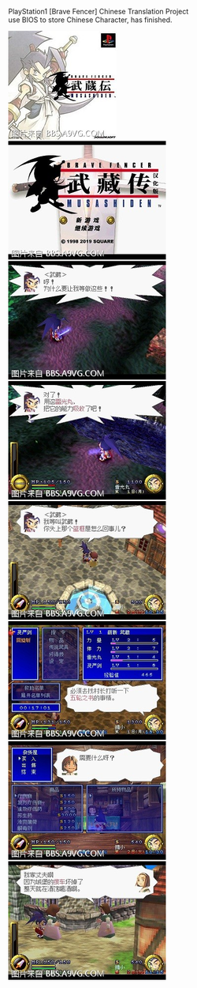 PlayStation1 [Brave Fencer] Chinese Translation Project  
use BIOS to store Chinese Character, has finished.  


![](https://raw.githubusercontent.com/jywjyw/bravefencer-hack/master/preview/1.jpg)
![](https://raw.githubusercontent.com/jywjyw/bravefencer-hack/master/preview/2.jpg)
![](https://raw.githubusercontent.com/jywjyw/bravefencer-hack/master/preview/3.jpg)
![](https://raw.githubusercontent.com/jywjyw/bravefencer-hack/master/preview/4.jpg)
![](https://raw.githubusercontent.com/jywjyw/bravefencer-hack/master/preview/5.jpg)
![](https://raw.githubusercontent.com/jywjyw/bravefencer-hack/master/preview/6.jpg)
![](https://raw.githubusercontent.com/jywjyw/bravefencer-hack/master/preview/7.jpg)
![](https://raw.githubusercontent.com/jywjyw/bravefencer-hack/master/preview/8.jpg)